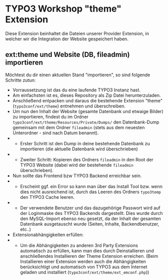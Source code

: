 # TYPO3 Workshop "theme" Extension

Diese Extension beinhaltet die Dateien unserer Provider Extension, in welcher wir die Integration der Website gespeichert haben.

## ext:theme und Website (DB, fileadmin) importieren

Möchtest du dir einen aktuellen Stand "importieren", so sind folgende Schritte zutun:

  * Vorraussetzung ist das du eine laufende TYPO3 Instanz hast.
  * Am einfachsten ist es, dieses Repository als Zip Datei herunterzuladen.
  * Anschließend entpacken und daraus die bestehende Extension "theme" (`typo3conf/ext/theme`) entnehmen und überschreiben.
  * Um nun den Inhalt der Website (gesamte Datenbank und etwaige Bilder) zu importieren, findest du im Ordner `typo3conf/ext/theme/Resources/Private/Dumps/` den Datenbank-Dump gemeinsam mit dem Ordner `fileadmin` (stets aus dem neuesten Unterordner - sind nach Datum benannt).
  * * Erster Schritt ist den Dump in deine bestehende Datenbank zu importieren (die aktuelle Datenbank wird überschrieben)
  * * Zweiter Schritt: Kopieren des Ordners `fileadmin` in den Root der TYPO3 Website (dabei wird der bestehende `fileadmin` überschrieben).
  * Nun sollte das Frontend bzw TYPO3 Backend erreichbar sein.
  * * Erscheint ggf. ein Error so kann man über das Install Tool bzw. wenn dies nicht ausreichend ist, durch das Leeren des Ordners `typo3temp` den TYPO3 Cache leeren.
  * * Der verwendete Benutzer und das dazugehörige Passwort wird auf der Loginmaske des TYPO3 Backends dargestellt. Dies wurde durch den MySQL-Import ebenso neu gesetzt, da der Inhalt der gesamten Datenbank ausgetauscht wurde (Seiten, Inhalte, Backendbenutzer, etc..)
  * Extensionabhängigkeiten erfüllen:
  * * Um die Abhängigkeiten zu anderen 3rd Party Extensions automatisch zu erfüllen, kann man dies durch Deinstallieren und anschließendes Installieren der Theme Extension erreichen. (Beim Installieren einer Extension werden auch die Abhängigkeiten berücksichtigt und automatisch von TYPO3 aus dem Internet geladen und installiert (`typo3conf/ext/theme/ext_emconf.php`))